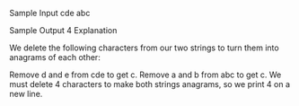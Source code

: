 Sample Input
cde
abc

Sample Output
4
Explanation

We delete the following characters from our two strings to turn them into anagrams of each other:

Remove d and e from cde to get c.
Remove a and b from abc to get c.
We must delete 4 characters to make both strings anagrams, so we print 4 on a new line.
